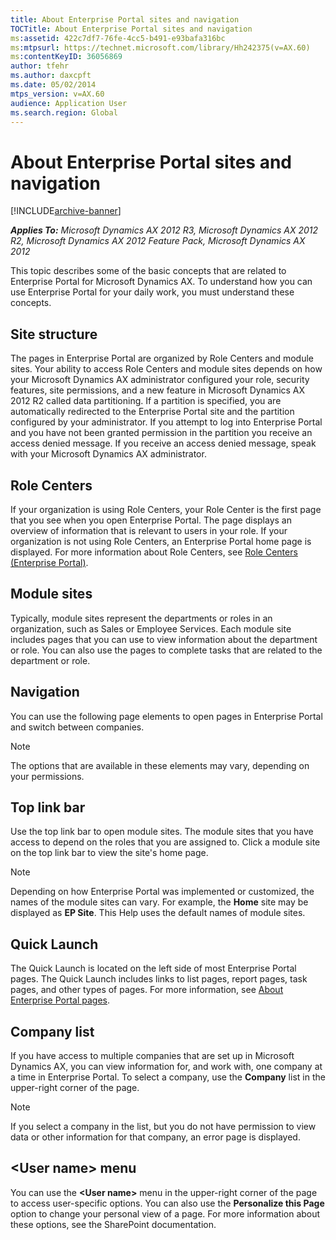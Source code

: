 ```yaml
---
title: About Enterprise Portal sites and navigation
TOCTitle: About Enterprise Portal sites and navigation
ms:assetid: 422c7df7-76fe-4cc5-b491-e93bafa316bc
ms:mtpsurl: https://technet.microsoft.com/library/Hh242375(v=AX.60)
ms:contentKeyID: 36056869
author: tfehr
ms.author: daxcpft
ms.date: 05/02/2014
mtps_version: v=AX.60
audience: Application User
ms.search.region: Global
---
```


# About Enterprise Portal sites and navigation 


[!INCLUDE[archive-banner](includes/archive-banner.md)]


_**Applies To:** Microsoft Dynamics AX 2012 R3, Microsoft Dynamics AX 2012 R2, Microsoft Dynamics AX 2012 Feature Pack, Microsoft Dynamics AX 2012_

This topic describes some of the basic concepts that are related to Enterprise Portal for Microsoft Dynamics AX. To understand how you can use Enterprise Portal for your daily work, you must understand these concepts.

## Site structure

The pages in Enterprise Portal are organized by Role Centers and module sites. Your ability to access Role Centers and module sites depends on how your Microsoft Dynamics AX administrator configured your role, security features, site permissions, and a new feature in Microsoft Dynamics AX 2012 R2 called data partitioning. If a partition is specified, you are automatically redirected to the Enterprise Portal site and the partition configured by your administrator. If you attempt to log into Enterprise Portal and you have not been granted permission in the partition you receive an access denied message. If you receive an access denied message, speak with your Microsoft Dynamics AX administrator.

## Role Centers

If your organization is using Role Centers, your Role Center is the first page that you see when you open Enterprise Portal. The page displays an overview of information that is relevant to users in your role. If your organization is not using Role Centers, an Enterprise Portal home page is displayed. For more information about Role Centers, see [Role Centers (Enterprise Portal)](role-centers-enterprise-portal.md).

## Module sites

Typically, module sites represent the departments or roles in an organization, such as Sales or Employee Services. Each module site includes pages that you can use to view information about the department or role. You can also use the pages to complete tasks that are related to the department or role.

## Navigation

You can use the following page elements to open pages in Enterprise Portal and switch between companies.


> [!NOTE]
> <P>The options that are available in these elements may vary, depending on your permissions.</P>



## Top link bar

Use the top link bar to open module sites. The module sites that you have access to depend on the roles that you are assigned to. Click a module site on the top link bar to view the site's home page.


> [!NOTE]
> <P>Depending on how Enterprise Portal was implemented or customized, the names of the module sites can vary. For example, the <STRONG>Home</STRONG> site may be displayed as <STRONG>EP Site</STRONG>. This Help uses the default names of module sites.</P>



## Quick Launch

The Quick Launch is located on the left side of most Enterprise Portal pages. The Quick Launch includes links to list pages, report pages, task pages, and other types of pages. For more information, see [About Enterprise Portal pages](about-enterprise-portal-pages.md).

## Company list

If you have access to multiple companies that are set up in Microsoft Dynamics AX, you can view information for, and work with, one company at a time in Enterprise Portal. To select a company, use the **Company** list in the upper-right corner of the page.


> [!NOTE]
> <P>If you select a company in the list, but you do not have permission to view data or other information for that company, an error page is displayed.</P>



## \<User name\> menu

You can use the **\<User name\>** menu in the upper-right corner of the page to access user-specific options. You can also use the **Personalize this Page** option to change your personal view of a page. For more information about these options, see the SharePoint documentation.

  


